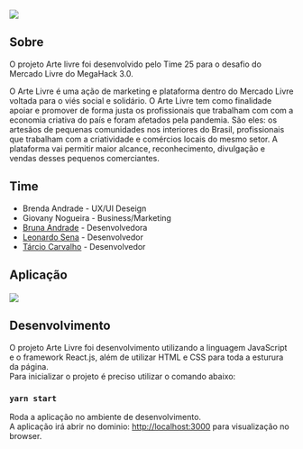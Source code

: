 <div style="display: block; align-items: center;">
	<img style="display: block; margin: 20px auto;" src="https://i.ibb.co/VNPkrN8/teste.png">
</div>

## Sobre

O projeto Arte livre foi desenvolvido pelo Time 25 para o desafio do Mercado Livre do MegaHack 3.0.

O Arte Livre é uma ação de marketing e plataforma dentro do Mercado Livre voltada para o viés social e solidário. O Arte Livre tem como finalidade apoiar e promover de forma justa os profissionais que trabalham com com a economia criativa do país e foram afetados pela pandemia. São eles: os artesãos de pequenas comunidades nos interiores do Brasil, profissionais que trabalham com a criatividade e comércios locais do mesmo setor. A plataforma vai permitir maior alcance, reconhecimento, divulgação e vendas desses pequenos comerciantes.

## Time

- Brenda Andrade - UX/UI Deseign
- Giovany Nogueira - Business/Marketing
- [Bruna Andrade](https://github.com/brunandrade/) - Desenvolvedora
- [Leonardo Sena](https://github.com/leosena21/) - Desenvolvedor
- [Tárcio Carvalho](https://github.com/Tarcioc2/) - Desenvolvedor

## Aplicação

<img style="display: block; margin: 20px auto;" src="https://i.ibb.co/pxw1PVB/prototipo.png">

## Desenvolvimento

O projeto Arte Livre foi desenvolvimento utilizando a linguagem JavaScript e o framework React.js, além de utilizar HTML e CSS para toda a esturura da página.<br />
Para inicializar o projeto é preciso utilizar o comando abaixo:

### `yarn start`

Roda a aplicação no ambiente de desenvolvimento.<br />
A aplicação irá abrir no dominio: [http://localhost:3000](http://localhost:3000) para visualização no browser.
